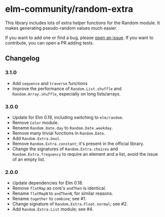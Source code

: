# elm-community/random-extra
This library includes lots of extra helper functions for the Random module. It makes generating pseudo-random values much easier.

If you want to add one or find a bug, please [open an issue](https://github.com/elm-community/random-extra/issues/new). If you want to contribute, you can open a PR adding tests.

## Changelog
### 3.1.0
* Add `sequence` and `traverse` functions
* Improve the performance of `Random.List.shuffle` and `Random.Array.shuffle`, especially on long lists/arrays.

### 3.0.0
* Update for Elm 0.19, including switching to `elm/random`.
* Remove `Color` module.
* Rename `Random.Date.day` to `Random.Date.weekday`.
* Remove many trivial functions in `Random.Date`.
* Add `Random.Extra.bool`.
* Remove `Random.Extra.constant`; it's present in the official library.
* Change the signatures of `Random.Extra.choices` and `Random.Extra.frequency` to require an element and a list, avoid the issue of an empty list.


### 2.0.0
* Update dependencies for Elm 0.18.
* Remove `flatMap` as core's `andThen` is identical.
* Rename `flatMapN` to `andThenN`, for similar reasons.
* Rename `together` to `combine`; see #1.
* Change signature of `Random.Extra.Float.normal`; see #2.
* Add `Random.Extra.List` module; see #4.
